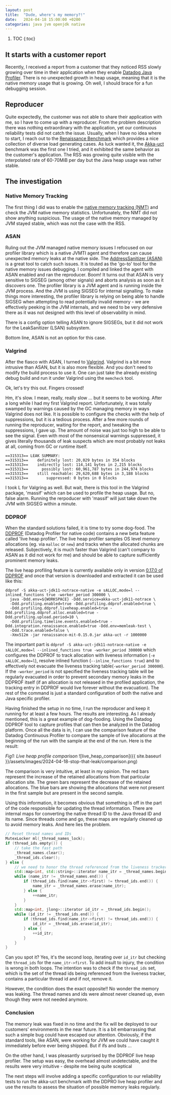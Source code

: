 ```yaml
---
layout: post
title:  "Dude, where's my memory?!"
date:   2024-04-18 15:00:00 +0200
categories: java jvm openjdk native
---
```


1. TOC
{:toc}

## It starts with a customer report

Recently, I received a report from a customer that they noticed RSS slowly growing over time in their application when
they enable [Datadog Java Profiler](https://github.com/DataDog/java-profiler). There is no unexpected growth in heap usage,
meaning that it is the native memory usage that is growing. Oh well, I should brace for a fun debugging session.

## Reproducer

Quite expectedly, the customer was not able to share their application with me, so I have to come up with a reproducer.
From the problem description there was nothing extraordinary with the application, yet our continuous reliability tests
did not catch the issue. 
Usually, when I have no idea where to start, I reach out to the [Renaissance Benchmark](https://renaissance.dev/) which
provides a nice collection of diverse load generating cases. As luck wanted it, the [Akka-uct](https://renaissance.dev/benchmarks/akka-uct/)
benchmark was the first one I tried, and it exhibited the same behavior as the customer's application. The RSS was growing
quite visible with the interpolated rate of 60-70MiB per day but the Java heap usage was rather stable.

## The investigation

### Native Memory Tracking

The first thing I did was to enable the [native memory tracking (NMT)](https://docs.oracle.com/javase/8/docs/technotes/guides/troubleshoot/tooldescr007.html) 
and check the JVM native memory statistics. Unfortunately, the NMT did not show anything suspicious. The usage of the native
memory managed by JVM stayed stable, which was not the case with the RSS.

### ASAN

Ruling out the JVM managed native memory issues I refocused on our profiler library which is a native JVMTI agent and therefore
can cause unexpected memory leaks at the native side. The [AddressSanitizer (ASAN)](https://github.com/google/sanitizers/wiki/AddressSanitizer)
is a great tool to catch such issues. It is touted as the 'go-to' tool for the native memory issues debugging. I compiled and linked the agent with 
ASAN enabled and ran the reproducer. 
Boom! It turns out that ASAN is very sensitive to SIGSEG (among other signals) and aborts analysis as soon as it discovers one. 
The profiler library is a JVM agent and is running inside the JVM process. And the JVM is using SIGSEG for internal signalling. 
To make things more interesting, the profiler library is relying on being able to handle SIGSEG when attempting to read 
potentially invalid memory - we are effectively peeking in the JVM internals, and we need to be very defensive there as it 
was not designed with this level of observability in mind.

There is a config option telling ASAN to ignore SIGSEGs, but it did not work for the LeakSanitizer (LSAN) subsystem.

Bottom line, ASAN is not an option for this case. 

### Valgrind

After the fiasco with ASAN, I turned to [Valgrind](https://valgrind.org/). Valgrind is a bit more intrusive than ASAN, but it
is also more flexible. And you don't need to modify the build process to use it. One can just take the already existing debug
build and run it under Valgrind using the `memcheck` tool.

Ok, let's try this out. Fingers crossed!

Hm, it's slow. I mean, really, really slow ... but it seems to be working. After a long while I had my first Valgrind report.
Unfortunately, it was totally swamped by warnings caused by the GC managing memory in ways Valgrind does not like. 
It is possible to configure the checks with the help of suppressions, but it is a tedious process. After a few more rounds
of running the reproducer, waiting for the report, and tweaking the suppressions, I gave up. The amount of noise was just too
high to be able to see the signal. Even with most of the nonsensical warnings suppressed, it gives literally thousands of
leak suspects which are most probably not leaks at all, coming from GC or runtime itself.

```shell
==315313== LEAK SUMMARY:
==315313==    definitely lost: 20,029 bytes in 354 blocks
==315313==    indirectly lost: 114,141 bytes in 2,215 blocks
==315313==      possibly lost: 60,961,787 bytes in 244,974 blocks
==315313==    still reachable: 29,620,688 bytes in 3,188 blocks
==315313==        suppressed: 0 bytes in 0 blocks
```

I took L for Valgring as well. But wait, there is this tool in the Valgrind package, 'massif' which can be used to 
profile the heap usage. But no, false alarm. Running the rerpoducer with 'massif' will just take down the JVM with 
SIGSEG within a minute.

### DDPROF

When the standard solutions failed, it is time to try some dog-food. The [DDPROF](https://github.com/DataDog/ddprof) 
(Datadog Profiler for native code) contains a new beta feature called 'live heap profiler'. The live heap profiler samples 
OS level memory allocations (eg. via `malloc` or `new`) and tracks when the allocated chunks are released.
Subjectively, it is much faster than Valgrind (can't compary to ASAN as it did not work for me) and should be able to
capture sufficiently prominent memory leaks.

The live heap profiling feature is currently available only in version [0.17.0 of DDPROF](https://github.com/DataDog/ddprof/releases/download/v0.17.0/ddprof-0.17.0-amd64-linux.tar.xz)
and once that version is downloaded and extracted it can be used like this:
```shell
ddprof -S akka-uct-jdk11-notrace-native -e sALLOC,mode=l --inlined_functions true -worker_period 300000 \
  java -Ddd.env=${WORKSPACE} -Ddd.service=akka-uct-jdk11-notrace \
  -Ddd.profiling.enabled=true -Ddd.profiling.ddprof.enabled=true \
  -Ddd.profiling.ddprof.liveheap.enabled=true -Ddd.profiling.ddprof.alloc.enabled=true -Ddd.profiling.upload.period=10 \
  -Ddd.profiling.timeline.events.enabled=true -Ddd.integration.renaissance.enabled=true -Ddd.env=memleak-test \
  -Ddd.trace.enabled=false \
  -Xmx512m -jar renaissance-mit-0.15.0.jar akka-uct -r 1000000
```

The important part is `ddprof -S akka-uct-jdk11-notrace-native -e sALLOC,mode=l --inlined_functions true -worker_period 300000`
which configures the DDPROF to track allocation with liveness information (`-e sALLOC,mode=l`), resolve inlined function (`--inline_functions true`)
and to effectively not evacuate the liveness tracking table(`-worker_period 300000`). If the `-worker_period` is not specified
the liveness tracking table will be regularly evacuated in order to prevent secondary memory leaks in the DDPROF itself
(if an allocation is not released in the profiled application, the tracking entry in DDPROF would live forever without the
evacuation).
The rest of the command is just a standard configuration of both the native and Java specific profiler.

Having finished the setup in no time, I run the reproducer and keep it running for at least a few hours.
The results are interesting. As I already mentioned, this is a great example of dog-fooding. Using the Datadog DDPROF 
tool to capture profiles that can then be analyzed in the Datadog platform. 
Once all the data is in, I can use the comparison feature of the Datadog Continuous Profiler to compare the sample of live
allocations at the beginning of the run with the sample at the end of the run. Here is the result:

_Fig1: Live heap profile comparison_
![live_heap_comparison]({{ site.baseurl }}/assets/images/2024-04-18-stop-that-leak/comparison.png)

The comparison is very intuitive, at least in my opinion. The red bars represent the increase of the retained allocations
from that particular allocation site. The green bars represent the decrease of the retained allocations. The blue bars are
showing the allocations that were not present in the first sample but are present in the second sample. 

Using this information, it becomes obvious that something is off in the part of the code responsible for updating the
thread information. There are internal maps for converting the native thread ID to the Java thread ID and its name.
Since threads come and go, these maps are regularly cleaned up to avoid memory leaks. And here lies the problem.

```c++
// Reset thread names and IDs
MutexLocker ml(_thread_names_lock);
if (thread_ids.empty()) {
    // take the fast path
    _thread_names.clear();
    _thread_ids.clear();
} else {
    // we need to honor the thread referenced from the liveness tracker
    std::map<int, std::string>::iterator name_itr = _thread_names.begin();
    while (name_itr != _thread_names.end()) {
        if (thread_ids.find(name_itr->first) != thread_ids.end()) {
            name_itr = _thread_names.erase(name_itr);
        } else {
            ++name_itr;
        }
    }
    std::map<int, jlong>::iterator id_itr = _thread_ids.begin();
    while (id_itr != _thread_ids.end()) {
        if (thread_ids.find(name_itr->first) != thread_ids.end()) {
            id_itr = _thread_ids.erase(id_itr);
        } else {
            ++id_itr;
        }
    }
}
```

Can you spot it? Yes, it's the second loop, iterating over `id_itr` but checking the `thread_ids` for the `name_itr->first`.
To add insult to injury, the condition is wrong in both loops. The intention was to check if the `thread_ids` set, which is
the set of the thread ids being referenced from the liveness tracker, contains a particular thread id and if not, remove it.

However, the condition does the exact opposite!! No wonder the memory was leaking. The thread names and ids were almost never
cleaned up, even though they were not needed anymore. 

### Conclusion

The memory leak was fixed in no time and the fix will be deployed to our customers' environments in the near future. 
It is a bit embarrassing that such a simple bug could have escaped our attention. Obviously, if the standard tools, like ASAN,
were working for JVM we could have caught it immediately before ever being shipped. But if ifs and buts ...

On the other hand, I was pleasantly surprised by the DDPROF live heap profiler. The setup was easy, the overhead almost
undetectable, and the results were very intuitive - despite me being quite sceptical

The next steps will involve adding a specific configuration to our reliability tests to run the akka-uct benchmark *with*
the DDPRO live heap profiler and use the results to assess the situation of possible memory leaks regularly.